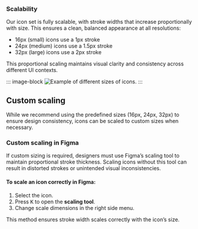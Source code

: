 ### Scalability

Our icon set is fully scalable, with stroke widths that increase proportionally with size. This ensures a clean, balanced appearance at all resolutions:

- 16px (small) icons use a 1px stroke
- 24px (medium) icons use a 1.5px stroke
- 32px (large) icons use a 2px stroke

This proportional scaling maintains visual clarity and consistency across different UI contexts.

::: image-block
![Example of different sizes of icons.](/components/icon/specs-1.svg)
:::


## Custom scaling

While we recommend using the predefined sizes (16px, 24px, 32px) to ensure design consistency, icons can be scaled to custom sizes when necessary.

### Custom scaling in Figma

If custom sizing is required, designers must use Figma’s scaling tool to maintain proportional stroke thickness. Scaling icons without this tool can result in distorted strokes or unintended visual inconsistencies.

#### To scale an icon correctly in Figma:
1. Select the icon.
2. Press <kbd>K</kbd> to open the **scaling tool**.
3. Change scale dimensions in the right side menu.

This method ensures stroke width scales correctly with the icon’s size.